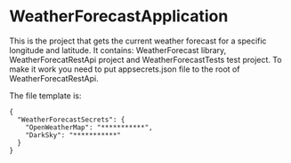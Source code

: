 # WeatherForecastApplication

This is the project that gets the current weather forecast for a specific longitude and latitude.
It contains: WeatherForecast library, WeatherForecatRestApi project and WeatherForecastTests test project. 
To make it work you need to put appsecrets.json file to the root of WeatherForecatRestApi.

The file template is:
```
{
  "WeatherForecastSecrets": {
    "OpenWeatherMap": "***********",
    "DarkSky": "***********"
  }
}
```
